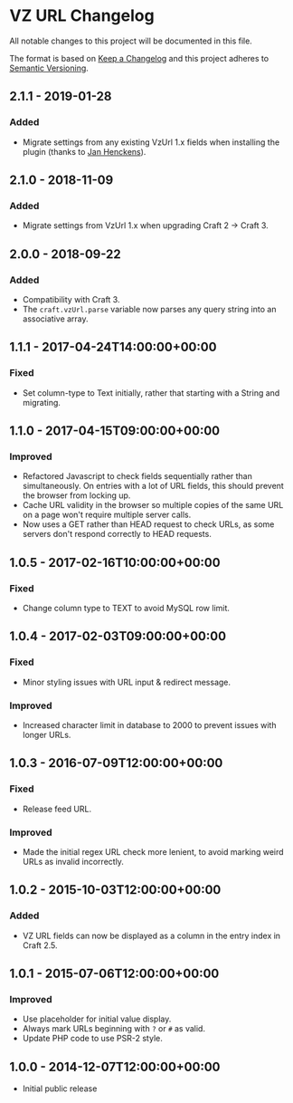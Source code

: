 # VZ URL Changelog

All notable changes to this project will be documented in this file.

The format is based on [Keep a Changelog](http://keepachangelog.com/) and this project adheres to [Semantic Versioning](http://semver.org/).

## 2.1.1 - 2019-01-28

### Added

- Migrate settings from any existing VzUrl 1.x fields when installing the plugin (thanks to [Jan Henckens](https://github.com/janhenckens)).

## 2.1.0 - 2018-11-09

### Added

- Migrate settings from VzUrl 1.x when upgrading Craft 2 -> Craft 3.

## 2.0.0 - 2018-09-22

### Added

- Compatibility with Craft 3.
- The `craft.vzUrl.parse` variable now parses any query string into an associative array.

## 1.1.1 - 2017-04-24T14:00:00+00:00

### Fixed

- Set column-type to Text initially, rather that starting with a String and migrating.

## 1.1.0 - 2017-04-15T09:00:00+00:00

### Improved

- Refactored Javascript to check fields sequentially rather than simultaneously. On entries with a lot of URL fields, this should prevent the browser from locking up.
- Cache URL validity in the browser so multiple copies of the same URL on a page won't require multiple server calls.
- Now uses a GET rather than HEAD request to check URLs, as some servers don't respond correctly to HEAD requests.

## 1.0.5 - 2017-02-16T10:00:00+00:00

### Fixed

- Change column type to TEXT to avoid MySQL row limit.

## 1.0.4 - 2017-02-03T09:00:00+00:00

### Fixed

- Minor styling issues with URL input & redirect message.

### Improved

- Increased character limit in database to 2000 to prevent issues with longer URLs.

## 1.0.3 - 2016-07-09T12:00:00+00:00

### Fixed

- Release feed URL.

### Improved

- Made the initial regex URL check more lenient, to avoid marking weird URLs as invalid incorrectly.

## 1.0.2 - 2015-10-03T12:00:00+00:00

### Added

- VZ URL fields can now be displayed as a column in the entry index in Craft 2.5.

## 1.0.1 - 2015-07-06T12:00:00+00:00

### Improved

- Use placeholder for initial value display.
- Always mark URLs beginning with `?` or `#` as valid.
- Update PHP code to use PSR-2 style.

## 1.0.0 - 2014-12-07T12:00:00+00:00

- Initial public release
